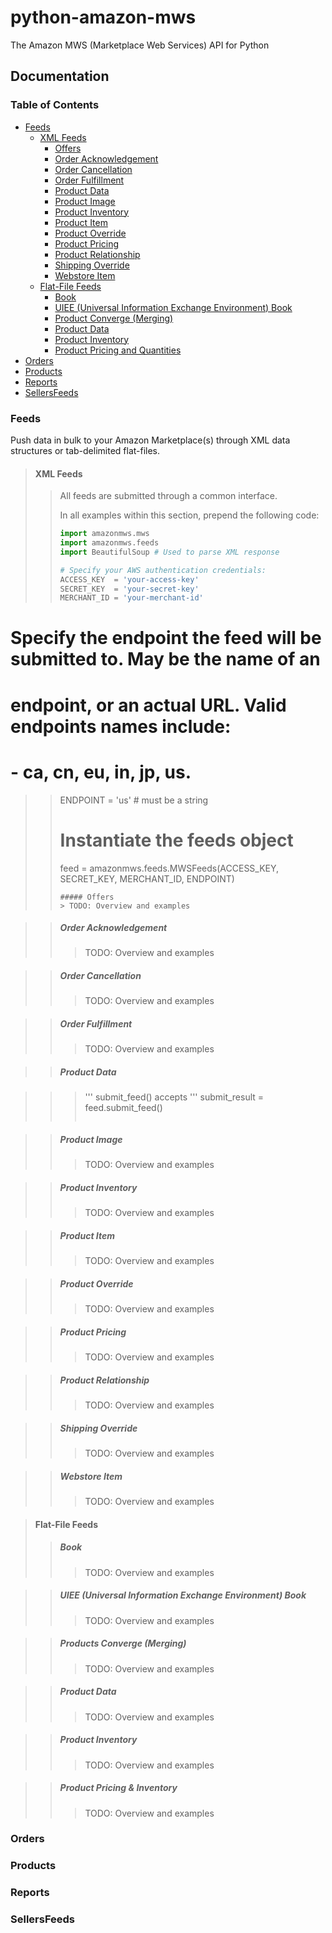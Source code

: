 # python-amazon-mws

The Amazon MWS (Marketplace Web Services) API for Python

## Documentation

### Table of Contents
* [Feeds](#feeds)
	* [XML Feeds](#xml-feeds)
		* [Offers](#offers)
		* [Order Acknowledgement](#order-acknowledgement)
		* [Order Cancellation](#order-cancellation)
		* [Order Fulfillment](#order-fulfillment)
		* [Product Data](#product-data)
		* [Product Image](#product-image)
		* [Product Inventory](#product-inventory)
		* [Product Item](#product-item)
		* [Product Override](#product-override)
		* [Product Pricing](#product-pricing)
		* [Product Relationship](#product-relationship)
		* [Shipping Override](#shipping-override)
		* [Webstore Item](#webstore-item)
	* [Flat-File Feeds](#flat-file-feeds)
		* [Book](#book)
		* [UIEE (Universal Information Exchange Environment) Book](#uiee-universal-information-exchange-environment-book)
		* [Product Converge (Merging)](#products-converge-merging)
		* [Product Data](#product-data-1)
		* [Product Inventory](#product-inventory-1)
		* [Product Pricing and Quantities](#product-pricing--inventory)
* [Orders](#orders)
* [Products](#products)
* [Reports](#reports)
* [SellersFeeds](#sellersfeeds)

### Feeds

Push data in bulk to your Amazon Marketplace(s) through XML data structures or tab-delimited flat-files.

> #### XML Feeds
>> All feeds are submitted through a common interface.
>> 
>> In all examples within this section, prepend the following code:
>> ```python
>> import amazonmws.mws
>> import amazonmws.feeds
>> import BeautifulSoup # Used to parse XML response
>> 
>> # Specify your AWS authentication credentials:
>> ACCESS_KEY  = 'your-access-key'
>> SECRET_KEY  = 'your-secret-key'
>> MERCHANT_ID = 'your-merchant-id'
>>
# Specify the endpoint the feed will be submitted to. May be the name of an
# endpoint, or an actual URL. Valid endpoints names include:
#	- ca, cn, eu, in, jp, us.
>> ENDPOINT = 'us' # must be a string
>> 
>> # Instantiate the feeds object
>> feed = amazonmws.feeds.MWSFeeds(ACCESS_KEY, SECRET_KEY, MERCHANT_ID, ENDPOINT)
>> ```
>> ##### Offers
>>> TODO: Overview and examples

>> ##### Order Acknowledgement
>>> TODO: Overview and examples

>> ##### Order Cancellation
>>> TODO: Overview and examples

>> ##### Order Fulfillment
>>> TODO: Overview and examples

>> ##### Product Data

>>>
>>> '''
>>> submit_feed() accepts
>>> '''
>>> submit_result = feed.submit_feed()
>>> ```

>> ##### Product Image
>>> TODO: Overview and examples

>> ##### Product Inventory
>>> TODO: Overview and examples

>> ##### Product Item
>>> TODO: Overview and examples

>> ##### Product Override
>>> TODO: Overview and examples

>> ##### Product Pricing
>>> TODO: Overview and examples

>> ##### Product Relationship
>>> TODO: Overview and examples

>> ##### Shipping Override
>>> TODO: Overview and examples

>> ##### Webstore Item
>>> TODO: Overview and examples

> #### Flat-File Feeds
>>##### Book
>>> TODO: Overview and examples

>> ##### UIEE (Universal Information Exchange Environment) Book
>>> TODO: Overview and examples

>> ##### Products Converge (Merging)
>>> TODO: Overview and examples

>> ##### Product Data
>>> TODO: Overview and examples

>> ##### Product Inventory
>>> TODO: Overview and examples

>> ##### Product Pricing & Inventory
>>> TODO: Overview and examples

### Orders

### Products

### Reports

### SellersFeeds
